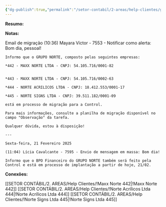 ```yaml
---
{"dg-publish":true,"permalink":"/setor-contabil/2-areas/help-clientes/grupo-norte/","dgPassFrontmatter":true,"created":"2025-03-28T21:37:13.616-03:00","updated":"2025-07-01T15:00:51.032-03:00"}
---
```


**Resumo:**


**Notas:**

Email de migração
	(10:36) Mayara Víctor - 7553 - Notificar como alerta: Bom dia, pessoal!
	
	Informo que o GRUPO NORTE, composto pelas seguintes empresas:
	
	*442 - MAXX NORTE LTDA - CNPJ: 54.105.716/0001-82
	
	
	*443 - MAXX NORTE LTDA - CNPJ: 54.105.716/0002-63
	
	*444 - NORTE ACRILICOS LTDA - CNPJ: 18.412.553/0001-17
	
	*445 - NORTE SIGNS LTDA - CNPJ: 39.511.182/0001-09
	
	está em processo de migração para a Control.
	
	Para mais informações, consulte a planilha de migração disponível no campo "Observação" da tarefa.
	
	Qualquer dúvida, estou à disposição!
	
	---
	
	Sexta-feira, 21 Fevereiro 2025
	
	(11:04) Lícia Cavalcante - 7595 - Envio de mensagem em massa: Bom dia!
	
	Informo que o BPO Financeiro do GRUPO NORTE também será feito pela Control e está em processo de implantação a partir de hoje, 21/02.


**Conexões:**


[[SETOR CONTÁBIL/2. AREAS/Help Clientes/!Maxx Norte 442\|!Maxx Norte 442]]
[[SETOR CONTÁBIL/2. AREAS/Help Clientes/!Norte Acrílicos Ltda 444\|!Norte Acrílicos Ltda 444]]
[[SETOR CONTÁBIL/2. AREAS/Help Clientes/!Norte Signs Ltda 445\|!Norte Signs Ltda 445]]
